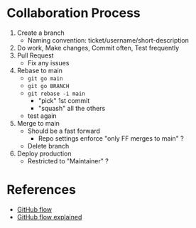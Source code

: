 
# Collaboration Process
1. Create a branch
    * Naming convention: ticket/username/short-description
1. Do work, Make changes, Commit often, Test frequently
1. Pull Request
    * Fix any issues
1. Rebase to main
    * `git go main`
    * `git go BRANCH`
    * `git rebase -i main`
      * "pick" 1st commit
      * "squash" all the others
    * test again
1. Merge to main
    * Should be a fast forward
      * Repo settings enforce "only FF merges to main" ?
    * Delete branch
1. Deploy production
    * Restricted to "Maintainer" ?

# References
* [GitHub flow](https://docs.github.com/en/get-started/using-github/github-flow)
* [GitHub flow explained](https://scottchacon.com/2011/08/31/github-flow/)

<!--stackedit_data:
eyJoaXN0b3J5IjpbLTk3NzMyMjIwMywtMTYzNTA2ODAxNywyOT
E0MjcwNzEsNTQzMTE2NzU1LC0zNzk1NDMxOTQsLTIwODg3NDY2
MTIsLTMzMjQ1NTM2M119
-->